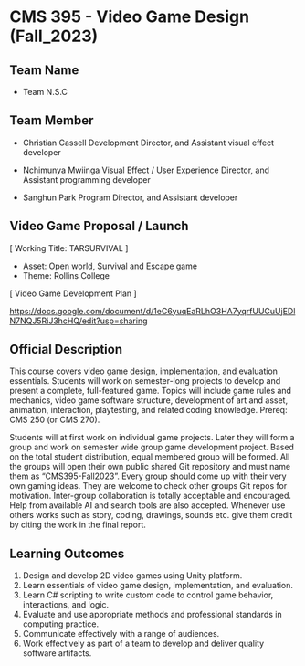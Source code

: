 # CMS 395 - Video Game Design (Fall_2023)

## Team Name
- Team N.S.C

## Team Member
- Christian Cassell
Development Director, 
and Assistant visual effect developer
  
- Nchimunya Mwiinga
Visual Effect / User Experience Director,
and Assistant programming developer 
  
- Sanghun Park
Program Director, 
and Assistant developer

## Video Game Proposal / Launch
[ Working Title: TARSURVIVAL ]
- Asset: Open world, Survival and Escape game
- Theme: Rollins College

[ Video Game Development Plan ]

https://docs.google.com/document/d/1eC6yuqEaRLhO3HA7yqrfUUCuUjEDlN7NQJ5RiJ3hcHQ/edit?usp=sharing


## Official Description
This course covers video game design, implementation, and evaluation essentials. Students will
work on semester-long projects to develop and present a complete, full-featured game. Topics
will include game rules and mechanics, video game software structure, development of art and
asset, animation, interaction, playtesting, and related coding knowledge. Prereq: CMS 250 (or
CMS 270).

Students will at first work on individual game projects. Later they will form a group and work on
semester wide group game development project. Based on the total student distribution, equal
membered group will be formed. All the groups will open their own public shared Git repository
and must name them as “CMS395-Fall2023”. Every group should come up with their very own
gaming ideas. They are welcome to check other groups Git repos for motivation. Inter-group
collaboration is totally acceptable and encouraged. Help from available AI and search tools are
also accepted. Whenever use others works such as story, coding, drawings, sounds etc. give them
credit by citing the work in the final report.


## Learning Outcomes
1. Design and develop 2D video games using Unity platform.
2. Learn essentials of video game design, implementation, and evaluation.
3. Learn C# scripting to write custom code to control game behavior, interactions, and logic.
4. Evaluate and use appropriate methods and professional standards in computing practice.
5. Communicate effectively with a range of audiences.
6. Work effectively as part of a team to develop and deliver quality software artifacts.

